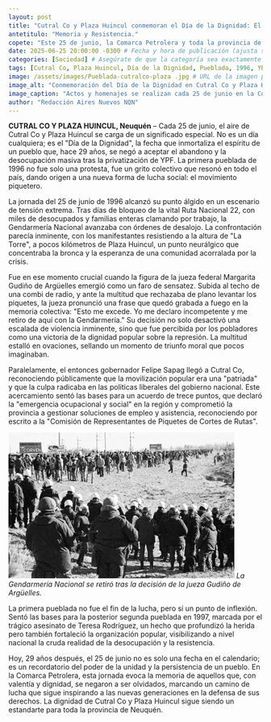 ```yaml
---
layout: post
title: "Cutral Co y Plaza Huincul conmemoran el Día de la Dignidad: El grito de un pueblo que cambió la historia."
antetitulo: "Memoria y Resistencia."
copete: "Este 25 de junio, la Comarca Petrolera y toda la provincia de Neuquén reviven la memoria de un hito fundamental: el 'Día de la Dignidad de los Pueblos de Cutral Co y Plaza Huincul'. A 29 años de la primera pueblada de 1996, se recuerda el coraje de una comunidad que, frente al desamparo y la represión, se levantó en defensa del trabajo y la justicia, protagonizando un suceso que marcó un antes y un después en la historia social argentina."
date: 2025-06-25 20:00:00 -0300 # Fecha y hora de publicación (ajusta si es necesario)
categories: [Sociedad] # Asegúrate de que la categoría sea exactamente "Sociedad"
tags: [Cutral Co, Plaza Huincul, Día de la Dignidad, Pueblada, 1996, YPF, Piqueteros, Neuquén, Teresa Rodríguez]
image: /assets/images/Pueblada-cutralco-plaza .jpg # URL de la imagen principal para la portada
image_alt: "Conmemoración del Día de la Dignidad en Cutral Co y Plaza Huincul"
image_caption: "Actos y homenajes se realizan cada 25 de junio en la Comarca Petrolera."
author: "Redacción Aires Nuevos NQN"
---
```


**CUTRAL CO Y PLAZA HUINCUL, Neuquén** – Cada 25 de junio, el aire de Cutral Co y Plaza Huincul se carga de un significado especial. No es un día cualquiera; es el "Día de la Dignidad", la fecha que inmortaliza el espíritu de un pueblo que, hace 29 años, se negó a aceptar el abandono y la desocupación masiva tras la privatización de YPF. La primera pueblada de 1996 no fue solo una protesta, fue un grito colectivo que resonó en todo el país, dando origen a una nueva forma de lucha social: el movimiento piquetero.

La jornada del 25 de junio de 1996 alcanzó su punto álgido en un escenario de tensión extrema. Tras días de bloqueo de la vital Ruta Nacional 22, con miles de desocupados y familias enteras clamando por trabajo, la Gendarmería Nacional avanzaba con órdenes de desalojo. La confrontación parecía inminente, con los manifestantes resistiendo a la altura de "La Torre", a pocos kilómetros de Plaza Huincul, un punto neurálgico que concentraba la bronca y la esperanza de una comunidad acorralada por la crisis.

Fue en ese momento crucial cuando la figura de la jueza federal Margarita Gudiño de Argüelles emergió como un faro de sensatez. Subida al techo de una combi de radio, y ante la multitud que rechazaba de plano levantar los piquetes, la jueza pronunció una frase que quedó grabada a fuego en la memoria colectiva: "Esto me excede. Yo me declaro incompetente y me retiro de aquí con la Gendarmería." Su decisión no solo desactivó una escalada de violencia inminente, sino que fue percibida por los pobladores como una victoria de la dignidad popular sobre la represión. La multitud estalló en ovaciones, sellando un momento de triunfo moral que pocos imaginaban.

Paralelamente, el entonces gobernador Felipe Sapag llegó a Cutral Co, reconociendo públicamente que la movilización popular era una "patriada" y que la culpa radicaba en las políticas liberales del gobierno nacional. Este acercamiento sentó las bases para un acuerdo de trece puntos, que declaró la "emergencia ocupacional y social" en la región y comprometió la provincia a gestionar soluciones de empleo y asistencia, reconociendo por escrito a la "Comisión de Representantes de Piquetes de Cortes de Rutas".

![Imágenes históricas de la pueblada de Cutral Co de 1996](/assets/images/pueblada-1996-neuquen.jpg)
*La Gendarmería Nacional se retiró tras la decisión de la jueza Gudiño de Argüelles.*

La primera pueblada no fue el fin de la lucha, pero sí un punto de inflexión. Sentó las bases para la posterior segunda pueblada en 1997, marcada por el trágico asesinato de Teresa Rodríguez, un hecho que profundizó la herida pero también fortaleció la organización popular, visibilizando a nivel nacional la cruda realidad de la desocupación y la resistencia.

Hoy, 29 años después, el 25 de junio no es solo una fecha en el calendario; es un recordatorio del poder de la unidad y la persistencia de un pueblo. En la Comarca Petrolera, esta jornada evoca la memoria de aquellos que, con valentía y dignidad, se negaron a ser olvidados, marcando un camino de lucha que sigue inspirando a las nuevas generaciones en la defensa de sus derechos. La dignidad de Cutral Co y Plaza Huincul sigue siendo un estandarte para toda la provincia de Neuquén.